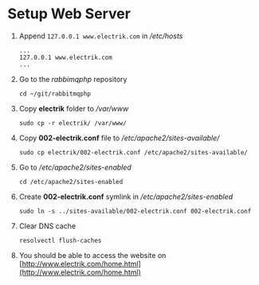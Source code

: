 # Setup Web Server

1. Append `127.0.0.1 www.electrik.com` in */etc/hosts*
    ```
    ...
    127.0.0.1 www.electrik.com
    ...
    ```

2. Go to the *rabbimqphp* repository
    ```
    cd ~/git/rabbitmqphp
    ```

3. Copy **electrik** folder to */var/www*
    ```
    sudo cp -r electrik/ /var/www/
    ``` 

4. Copy **002-electrik.conf** file to */etc/apache2/sites-available/*
    ```
    sudo cp electrik/002-electrik.conf /etc/apache2/sites-available/
    ``` 

5. Go to */etc/apache2/sites-enabled*
    ```
    cd /etc/apache2/sites-enabled
    ```

6. Create **002-electrik.conf** symlink in */etc/apache2/sites-enabled*
    ```
    sudo ln -s ../sites-available/002-electrik.conf 002-electrik.conf
    ```

7. Clear DNS cache
    ```
    resolvectl flush-caches
    ```

8. You should be able to access the website on [http://www.electrik.com/home.html](http://www.electrik.com/home.html)